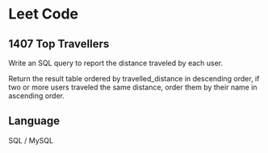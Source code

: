 # Leet Code

## 1407 Top Travellers

Write an SQL query to report the distance traveled by each user.

Return the result table ordered by travelled_distance in descending order, if two or more users traveled the same distance, order them by their name in ascending order.

## Language
SQL / MySQL

